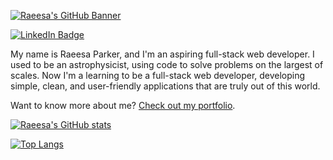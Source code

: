 [![Raeesa's GitHub Banner](./assets/GitHubBanner.gif)](https://raeesaparker.github.io/portfolio/)

[![LinkedIn Badge](https://img.shields.io/badge/LinkedIn-Profile-informational?style=flat&logo=linkedin&logoColor=white&color=0D76A8)](https://www.linkedin.com/in/raeesa-parker/)


My name is Raeesa Parker, and I'm an aspiring full-stack web developer. I used to be an astrophysicist, using code to solve problems on the largest of scales. Now I'm a learning to be a full-stack web developer, developing simple, clean, and user-friendly applications that are truly out of this world.

Want to know more about me? [Check out my portfolio](https://raeesaparker.github.io/portfolio/).

[![Raeesa's GitHub stats](https://github-readme-stats.vercel.app/api?username=RaeesaParker)](https://github.com/anuraghazra/github-readme-stats)

[![Top Langs](https://github-readme-stats.vercel.app/api/top-langs/?username=RaeesaParker)](https://github.com/anuraghazra/github-readme-stats)
